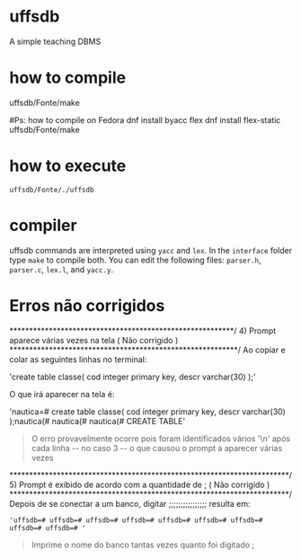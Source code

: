 # uffsdb
A simple teaching DBMS

# how to compile
 uffsdb/Fonte/make

#Ps: how to compile on Fedora
	dnf install byacc flex
	dnf install flex-static
	uffsdb/Fonte/make

# how to execute
 `uffsdb/Fonte/./uffsdb`
 
# compiler
 uffsdb commands are interpreted using `yacc` and `lex`.
 In the `interface` folder type `make` to compile both.
 You can edit the following files: `parser.h`, `parser.c`, `lex.l`, and `yacc.y`.
 
 # Erros não corrigidos
 
 *********************************************************/
4) Prompt aparece várias vezes na tela ( Não corrigido )
**********************************************************/
Ao copiar e colar as seguintes linhas no terminal:

'create table classe(
cod integer primary key,
descr varchar(30)
);'

O que irá aparecer na tela é:

'nautica=# create table classe(
cod integer primary key,
descr varchar(30)
);nautica(# nautica(# nautica(# 
CREATE TABLE'

> O erro provavelmente ocorre pois foram identificados vários '\n' após cada linha -- no caso 3 -- o que causou o prompt a aparecer várias vezes


***********************************************************************/
5) Prompt é exibido de acordo com a quantidade de ; ( Não corrigido )
***********************************************************************/
Depois de se conectar a um banco, digitar ;;;;;;;;;;;;;;;; resulta em:

	'uffsdb=# uffsdb=# uffsdb=# uffsdb=# uffsdb=# uffsdb=# uffsdb=# uffsdb=# uffsdb=# '

> Imprime o nome do banco tantas vezes quanto foi digitado ;

